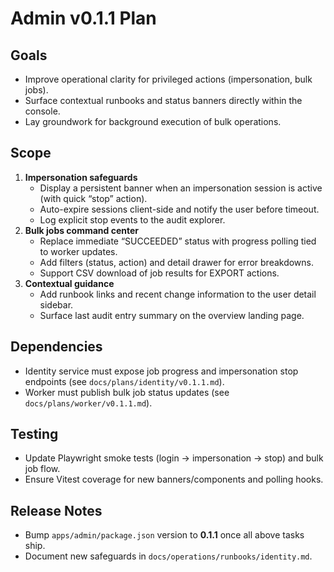 # Admin v0.1.1 Plan

## Goals
- Improve operational clarity for privileged actions (impersonation, bulk jobs).
- Surface contextual runbooks and status banners directly within the console.
- Lay groundwork for background execution of bulk operations.

## Scope
1. **Impersonation safeguards**
   - Display a persistent banner when an impersonation session is active (with quick “stop” action).
   - Auto-expire sessions client-side and notify the user before timeout.
   - Log explicit stop events to the audit explorer.
2. **Bulk jobs command center**
   - Replace immediate “SUCCEEDED” status with progress polling tied to worker updates.
   - Add filters (status, action) and detail drawer for error breakdowns.
   - Support CSV download of job results for EXPORT actions.
3. **Contextual guidance**
   - Add runbook links and recent change information to the user detail sidebar.
   - Surface last audit entry summary on the overview landing page.

## Dependencies
- Identity service must expose job progress and impersonation stop endpoints (see `docs/plans/identity/v0.1.1.md`).
- Worker must publish bulk job status updates (see `docs/plans/worker/v0.1.1.md`).

## Testing
- Update Playwright smoke tests (login → impersonation → stop) and bulk job flow.
- Ensure Vitest coverage for new banners/components and polling hooks.

## Release Notes
- Bump `apps/admin/package.json` version to **0.1.1** once all above tasks ship.
- Document new safeguards in `docs/operations/runbooks/identity.md`.

